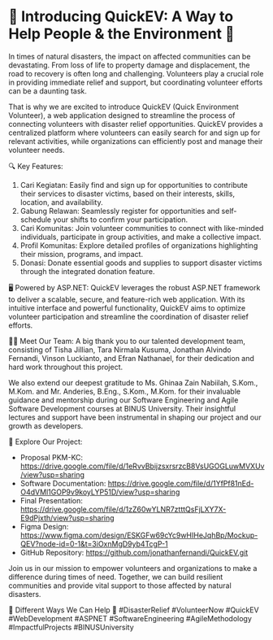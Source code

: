 # 🌿 Introducing QuickEV: A Way to Help People & the Environment 🌿

In times of natural disasters, the impact on affected communities can be devastating. From loss of life to property damage and displacement, the road to recovery is often long and challenging. Volunteers play a crucial role in providing immediate relief and support, but coordinating volunteer efforts can be a daunting task.

That is why we are excited to introduce QuickEV (Quick Environment Volunteer), a web application designed to streamline the process of connecting volunteers with disaster relief opportunities. QuickEV provides a centralized platform where volunteers can easily search for and sign up for relevant activities, while organizations can efficiently post and manage their volunteer needs.

🔍 Key Features:
1. Cari Kegiatan: Easily find and sign up for opportunities to contribute their services to disaster victims, based on their interests, skills, location, and availability.
2. Gabung Relawan: Seamlessly register for opportunities and self-schedule your shifts to confirm your participation.
3. Cari Komunitas: Join volunteer communities to connect with like-minded individuals, participate in group activities, and make a collective impact.
4. Profil Komunitas: Explore detailed profiles of organizations highlighting their mission, programs, and impact.
5. Donasi: Donate essential goods and supplies to support disaster victims through the integrated donation feature.

🖥️ Powered by ASP.NET:
QuickEV leverages the robust ASP.NET framework to deliver a scalable, secure, and feature-rich web application. With its intuitive interface and powerful functionality, QuickEV aims to optimize volunteer participation and streamline the coordination of disaster relief efforts.

🤝🏻 Meet Our Team:
A big thank you to our talented development team, consisting of Tisha Jillian, Tara Nirmala Kusuma, Jonathan Alvindo Fernandi, Vinson Luckianto, and Efran Nathanael, for their dedication and hard work throughout this project.

We also extend our deepest gratitude to Ms. Ghinaa Zain Nabiilah, S.Kom., M.Kom. and Mr. Anderies, B.Eng., S.Kom., M.Kom. for their invaluable guidance and mentorship during our Software Engineering and Agile Software Development courses at BINUS University. Their insightful lectures and support have been instrumental in shaping our project and our growth as developers.

📁 Explore Our Project:
- Proposal PKM-KC: https://drive.google.com/file/d/1eRvvBbijzsxrsrzcB8VsUGOGLuwMVXUv/view?usp=sharing
- Software Documentation: https://drive.google.com/file/d/1YfPf81nEd-O4dVMl1GOP9v9koyLYP51D/view?usp=sharing
- Final Presentation: https://drive.google.com/file/d/1zZ60wYLNR7ztttQsFjLXY7X-E9dPjxth/view?usp=sharing
- Figma Design: https://www.figma.com/design/ESKGFw69cYc9wHIHeJqhBp/Mockup-QEV?node-id=0-1&t=3iOxnMgD9yb4TcgP-1
- GitHub Repository: https://github.com/jonathanfernandi/QuickEV.git

Join us in our mission to empower volunteers and organizations to make a difference during times of need. Together, we can build resilient communities and provide vital support to those affected by natural disasters.

🌿 Different Ways We Can Help 🌿
#DisasterRelief #VolunteerNow #QuickEV #WebDevelopment #ASPNET #SoftwareEngineering #AgileMethodology #ImpactfulProjects #BINUSUniversity
